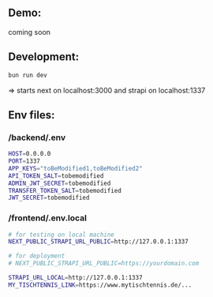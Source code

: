 ## Demo:

coming soon

## Development:

```bash
bun run dev
```

=> starts next on localhost:3000 and strapi on localhost:1337

## Env files:

### /backend/.env

```bash
HOST=0.0.0.0
PORT=1337
APP_KEYS="toBeModified1,toBeModified2"
API_TOKEN_SALT=tobemodified
ADMIN_JWT_SECRET=tobemodified
TRANSFER_TOKEN_SALT=tobemodified
JWT_SECRET=tobemodified
```

### /frontend/.env.local

```bash
# for testing on local machine
NEXT_PUBLIC_STRAPI_URL_PUBLIC=http://127.0.0.1:1337

# for deployment
# NEXT_PUBLIC_STRAPI_URL_PUBLIC=https://yourdomain.com

STRAPI_URL_LOCAL=http://127.0.0.1:1337
MY_TISCHTENNIS_LINK=https://www.mytischtennis.de/...
```

